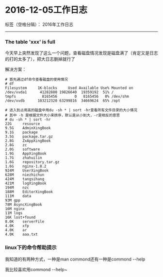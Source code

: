# 2016-12-05工作日志

标签（空格分隔）： 2016年工作日志

---

### The table 'xxx' is full

今天早上突然发现了这么一个问题，查看磁盘情况发现是磁盘满了（肯定又是日志的打的太多了），把大日志删掉就行了

解决方案：

``` commond
# 首先通过df命令查看磁盘的使用情况
# df
Filesystem     1K-blocks     Used Available Use% Mounted on
/dev/xvda1      41282880 19826640  19359192  51% /
tmpfs            8165456        0   8165456   0% /dev/shm
/dev/xvdb      103212320 63299816  34669624  65% /opt

# 进入到占用高的磁盘中用du -sh * | sort -hr查看所有文件目录的大小情况
# 其中 -h 是根据文件大小来排序，默认是从小到大，-r是相反的意思
# du -sh * | sort -hr
22G	    resource
9.5G	AdminXingBook
9.1G	package
3.5G	package.tar.gz
2.8G	ZxAppXingBook
2.8G	zc
2.0G	software
1.9G	AppXingBook
1.7G	zhahuilin
1.6G	repository.tar.gz
1.6G	nginx-1.8.2
924M	UserXingBook
628M	niezhichun
424M	tangsihang
421M	logXingBook
194M	nzc
188M	EditorXingBook
111M	data
93M	gpp
78M	AsyncXingBook
16M	nginx
11M	logs
16K	lost+found
8.0K	serverFile
4.0K	xfp
4.0K	ar
4.0K	aaa.txt
```

### linux下的命令帮助提示

我知道的有两种方式，一种是man commond还有一种是commond --help

我比较喜欢用commond --help~